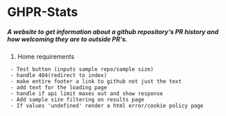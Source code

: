 # GHPR-Stats
##### A website to get information about a github repository's PR history and how welcoming they are to outside PR's.

1. Home requirements
```
 - Test button (inputs sample repo/sample size)
 - handle 404(redirect to index)
 - make entire footer a link to github not just the text
 - add text for the loading page
 - handle if api limit maxes out and show response
 - Add sample size filtering on results page
 - If values 'undefined' render a html error/cookie policy page
```
